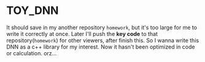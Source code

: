 # TOY_DNN
It should save in my another repository `homework`, but it's too large for me to write it correctly at once.
Later I'll push the **key code** to that repository(`homework`) for other viewers, after finish this.
So I wanna write this DNN as a c++ library for my interest.
Now it hasn't been optimized in code or calculation.
orz...

